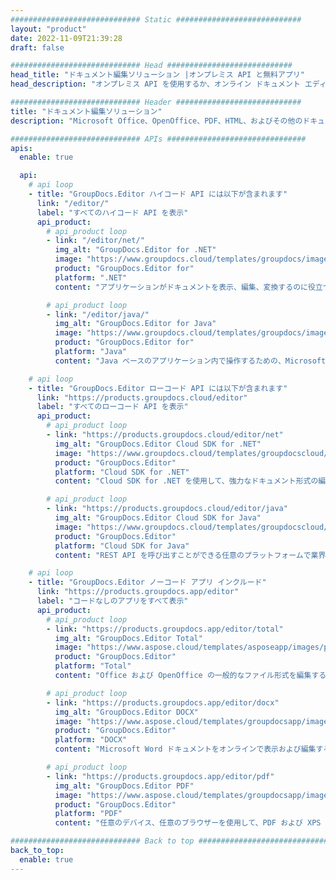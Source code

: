 ```yaml
---
############################# Static ############################
layout: "product"
date: 2022-11-09T21:39:28
draft: false

############################# Head ############################
head_title: "ドキュメント編集ソリューション |オンプレミス API と無料アプリ"
head_description: "オンプレミス API を使用するか、オンライン ドキュメント エディター アプリを使用して、Microsoft Office、OpenDocument、PDF およびその他のファイル形式のドキュメントを編集します。"

############################# Header ############################
title: "ドキュメント編集ソリューション"
description: "Microsoft Office、OpenOffice、PDF、HTML、およびその他のドキュメント ファイル形式を操作するためのドキュメント エディター。"

############################# APIs ###############################
apis:
  enable: true

  api:
    # api loop
    - title: "GroupDocs.Editor ハイコード API には以下が含まれます"
      link: "/editor/"
      label: "すべてのハイコード API を表示"
      api_product:
        # api_product loop
        - link: "/editor/net/"
          img_alt: "GroupDocs.Editor for .NET"
          image: "https://www.groupdocs.cloud/templates/groupdocs/images/product-logos/groupdocs-editor-net.png"
          product: "GroupDocs.Editor for"
          platform: ".NET"
          content: "アプリケーションがドキュメントを表示、編集、変換するのに役立つオンプレミス .NET API。"

        # api_product loop
        - link: "/editor/java/"
          img_alt: "GroupDocs.Editor for Java"
          image: "https://www.groupdocs.cloud/templates/groupdocs/images/product-logos/groupdocs-editor-java.png"
          product: "GroupDocs.Editor for"
          platform: "Java"
          content: "Java ベースのアプリケーション内で操作するための、Microsoft Office、OpenOffice、HTML、およびその他のドキュメント用のドキュメント編集 API。"

    # api loop
    - title: "GroupDocs.Editor ローコード API には以下が含まれます"
      link: "https://products.groupdocs.cloud/editor"
      label: "すべてのローコード API を表示"
      api_product:
        # api_product loop
        - link: "https://products.groupdocs.cloud/editor/net"
          img_alt: "GroupDocs.Editor Cloud SDK for .NET"
          image: "https://www.groupdocs.cloud/templates/groupdocscloud/images/sdk/272x272/groupdocs_editor-for-net.png"
          product: "GroupDocs.Editor"
          platform: "Cloud SDK for .NET"
          content: "Cloud SDK for .NET を使用して、強力なドキュメント形式の編集機能を .NET アプリケーションに追加します。 MS Office、Web、および XML ドキュメントを編集します。"

        # api_product loop
        - link: "https://products.groupdocs.cloud/editor/java"
          img_alt: "GroupDocs.Editor Cloud SDK for Java"
          image: "https://www.groupdocs.cloud/templates/groupdocscloud/images/sdk/272x272/groupdocs_editor-for-java.png"
          product: "GroupDocs.Editor"
          platform: "Cloud SDK for Java"
          content: "REST API を呼び出すことができる任意のプラットフォームで業界標準のドキュメント ファイル形式を編集するための Java アプリケーション用の高度なドキュメント エディター SDK。"

    # api loop
    - title: "GroupDocs.Editor ノーコード アプリ インクルード"
      link: "https://products.groupdocs.app/editor"
      label: "コードなしのアプリをすべて表示"
      api_product:
        # api_product loop
        - link: "https://products.groupdocs.app/editor/total"
          img_alt: "GroupDocs.Editor Total"
          image: "https://www.aspose.cloud/templates/asposeapp/images/products/logo/aspose_editor-app.png"
          product: "GroupDocs.Editor"
          platform: "Total"
          content: "Office および OpenOffice の一般的なファイル形式を編集するための Web ベースの無料オンライン アプリ。"

        # api_product loop
        - link: "https://products.groupdocs.app/editor/docx"
          img_alt: "GroupDocs.Editor DOCX"
          image: "https://www.aspose.cloud/templates/groupdocsapp/images/products/logo/groupdocs_words-app.png"
          product: "GroupDocs.Editor"
          platform: "DOCX"
          content: "Microsoft Word ドキュメントをオンラインで表示および編集するための無料のエディター アプリ。"

        # api_product loop
        - link: "https://products.groupdocs.app/editor/pdf"
          img_alt: "GroupDocs.Editor PDF"
          image: "https://www.aspose.cloud/templates/groupdocsapp/images/products/logo/groupdocs_pdf-app.png"
          product: "GroupDocs.Editor"
          platform: "PDF"
          content: "任意のデバイス、任意のブラウザーを使用して、PDF および XPS ドキュメントを表示または編集します。"

############################# Back to top ###############################
back_to_top:
  enable: true
---
```


